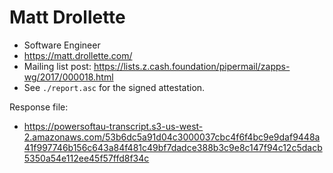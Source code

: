 # Matt Drollette

* Software Engineer
* https://matt.drollette.com/
* Mailing list post: <https://lists.z.cash.foundation/pipermail/zapps-wg/2017/000018.html>
* See `./report.asc` for the signed attestation.

Response file:

* https://powersoftau-transcript.s3-us-west-2.amazonaws.com/53b6dc5a91d04c3000037cbc4f6f4bc9e9daf9448a41f997746b156c643a84f481c49bf7dadce388b3c9e8c147f94c12c5dacb5350a54e112ee45f57ffd8f34c

